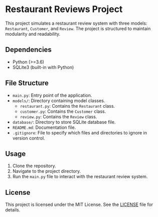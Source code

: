 # Restaurant Reviews Project

This project simulates a restaurant review system with three models: `Restaurant`, `Customer`, and `Review`. The project is structured to maintain modularity and readability.

## Dependencies

- Python (>=3.6)
- SQLite3 (built-in with Python)

## File Structure

- `main.py`: Entry point of the application.
- `models/`: Directory containing model classes.
  - `restaurant.py`: Contains the `Restaurant` class.
  - `customer.py`: Contains the `Customer` class.
  - `review.py`: Contains the `Review` class.
- `database/`: Directory to store SQLite database file.
- `README.md`: Documentation file.
- `.gitignore`: File to specify which files and directories to ignore in version control.

## Usage

1. Clone the repository.
2. Navigate to the project directory.
3. Run the `main.py` file to interact with the restaurant review system.

## License

This project is licensed under the MIT License. See the [LICENSE](LICENSE) file for details.
